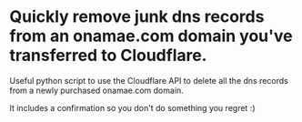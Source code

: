 # Quickly remove junk dns records from an onamae.com domain you've transferred to Cloudflare.
Useful python script to use the Cloudflare API to delete all the dns records from a newly purchased onamae.com domain. 

It includes a confirmation so you don't do something you regret :)
